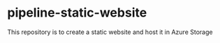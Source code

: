 # pipeline-static-website
This repository is to create a static website and host it in Azure Storage
